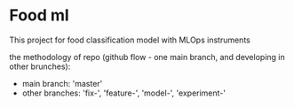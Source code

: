 # Food ml
This project for food classification model with MLOps instruments

the methodology of repo (github flow - one main branch, and developing in other brunches):
- main branch: 'master'
- other branches: 'fix-', 'feature-', 'model-', 'experiment-'
